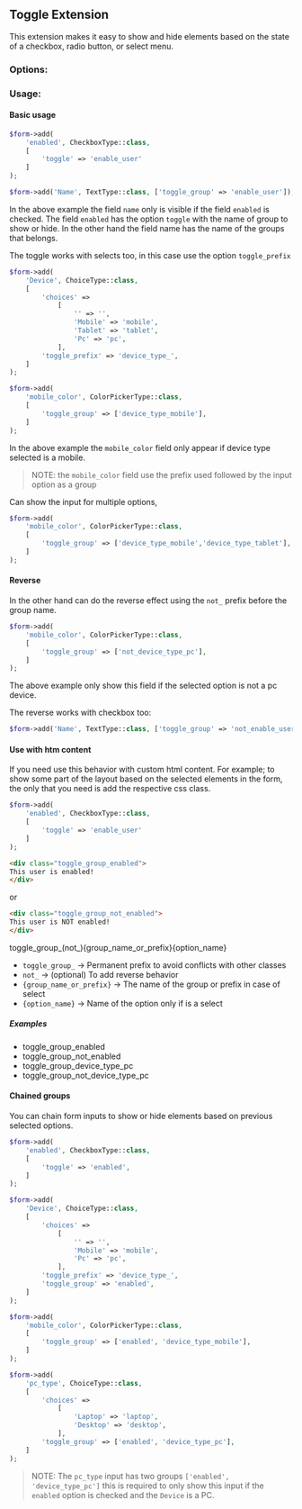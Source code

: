 ## Toggle Extension

This extension makes it easy to show and hide elements based on the state of a checkbox, radio button, or select menu.

### Options:

### Usage:

#### Basic usage

````php
$form->add(
    'enabled', CheckboxType::class,
    [
        'toggle' => 'enable_user'
    ]
);

$form->add('Name', TextType::class, ['toggle_group' => 'enable_user']);
````

In the above example the field `name` only is visible if the field `enabled` is checked. 
The field `enabled` has the option `toggle` with the name of group to show or hide. 
In the other hand the field name has the name of the groups that belongs.

The toggle works with selects too, in this case use the option `toggle_prefix`

````php
$form->add(
    'Device', ChoiceType::class,
    [
        'choices' =>
            [
                '' => '',
                'Mobile' => 'mobile',
                'Tablet' => 'tablet',
                'Pc' => 'pc',
            ],
        'toggle_prefix' => 'device_type_',
    ]
);

$form->add(
    'mobile_color', ColorPickerType::class,
    [
        'toggle_group' => ['device_type_mobile'],
    ]
);
````

In the above example the `mobile_color` field only appear if device type selected is a mobile.

> NOTE: the `mobile_color` field use the prefix used followed by the input option as a group

Can show the input for multiple options, 

````php
$form->add(
    'mobile_color', ColorPickerType::class,
    [
        'toggle_group' => ['device_type_mobile','device_type_tablet'],
    ]
);
````

#### Reverse

In the other hand can do the reverse effect using the `not_` prefix before the group name.

````php
$form->add(
    'mobile_color', ColorPickerType::class,
    [
        'toggle_group' => ['not_device_type_pc'],
    ]
);
````

The above example only show this field if the selected option is not a pc device.

The reverse works with checkbox too:

````php
$form->add('Name', TextType::class, ['toggle_group' => 'not_enable_user']);
````


#### Use with htm content

If you need use this behavior with custom html content.
For example; to show some part of the layout based on the selected elements in the form, 
the only that you need is add the respective css class.

````php
$form->add(
    'enabled', CheckboxType::class,
    [
        'toggle' => 'enable_user'
    ]
);
````

````html
<div class="toggle_group_enabled">
This user is enabled!
</div>
````

or 

````html
<div class="toggle_group_not_enabled">
This user is NOT enabled!
</div>
````

toggle_group_(not_){group_name_or_prefix}{option_name}

- `toggle_group_` -> Permanent prefix to avoid conflicts with other classes
- `not_` -> (optional) To add reverse behavior
- `{group_name_or_prefix}` -> The name of the group or prefix in case of select
- `{option_name}` -> Name of the option only if is a select

##### Examples

- toggle_group_enabled
- toggle_group_not_enabled
- toggle_group_device_type_pc
- toggle_group_not_device_type_pc

#### Chained groups

You can chain form inputs to show or hide elements based on previous selected options.

````php
$form->add(
    'enabled', CheckboxType::class,
    [
        'toggle' => 'enabled',
    ]
);

$form->add(
    'Device', ChoiceType::class,
    [
        'choices' =>
            [
                '' => '',
                'Mobile' => 'mobile',
                'Pc' => 'pc',
            ],
        'toggle_prefix' => 'device_type_',
        'toggle_group' => 'enabled',
    ]
);

$form->add(
    'mobile_color', ColorPickerType::class,
    [
        'toggle_group' => ['enabled', 'device_type_mobile'],
    ]
);

$form->add(
    'pc_type', ChoiceType::class,
    [
        'choices' =>
            [
                'Laptop' => 'laptop',
                'Desktop' => 'desktop',
            ],
        'toggle_group' => ['enabled', 'device_type_pc'],
    ]
);
````

> NOTE: The `pc_type` input has two groups `['enabled', 'device_type_pc']` this is required to only show this 
input if the `enabled` option is checked and the `Device` is a PC.
